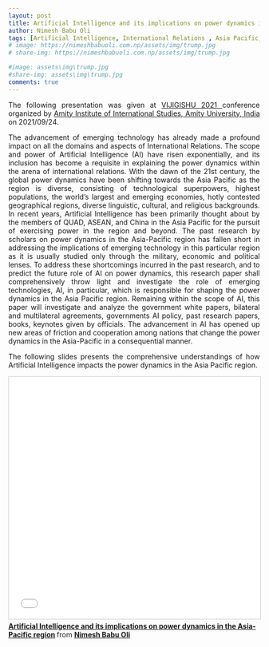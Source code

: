 ```yaml
---
layout: post
title: Artificial Intelligence and its implications on power dynamics in the Asia-Pacific region (Paper Presentation)
author: Nimesh Babu Oli
tags: [Artificial Intelligence, International Relations , Asia Pacific, QUAD, Emerging Technology, China, India, US]
# image: https://nimeshbabuoli.com.np/assets/img/trump.jpg
# share-img: https://nimeshbabuoli.com.np/assets/img/trump.jpg

#image: assets\img\trump.jpg
#share-img: assets\img\trump.jpg
comments: true
---
```

<p style='text-align: justify;'>The following presentation was given at <a target="_blank" href="https://amity.edu/aiis/VIJIGISHU2021/">VIJIGISHU 2021 </a> conference organized by <a target="_blank" href="https://www.amity.edu/aiis/">Amity Institute of International Studies, Amity University, India</a> on 2021/09/24.
</p>
<p style='text-align: justify;'>The advancement of emerging technology has already made a profound impact on all the domains and aspects of International Relations. The scope and power of Artificial Intelligence (AI) have risen exponentially, and its inclusion has become a requisite in explaining the power dynamics within the arena of international relations. With the dawn of the 21st century, the global power dynamics have been shifting towards the Asia Pacific as the region is diverse, consisting of technological superpowers, highest populations, the world’s largest and emerging economies, hotly contested geographical regions, diverse linguistic, cultural, and religious backgrounds. In recent years, Artificial Intelligence has been primarily thought about by the members of QUAD, ASEAN, and China in the Asia Pacific for the pursuit of exercising power in the region and beyond. The past research by scholars on power dynamics in the Asia-Pacific region has fallen short in addressing the implications of emerging technology in this particular region as it is usually studied only through the military, economic and political lenses. To address these shortcomings incurred in the past research, and to predict the future role of AI on power dynamics, this research paper shall comprehensively throw light and investigate the role of emerging technologies, AI, in particular, which is responsible for shaping the power dynamics in the Asia Pacific region. Remaining within the scope of AI, this paper will investigate and analyze the government white papers, bilateral and multilateral agreements, governments AI policy, past research papers, books, keynotes given by officials. The advancement in AI has opened up new areas of friction and cooperation among nations that change the power dynamics in the Asia-Pacific in a consequential manner.
</p>

<p style='text-align: justify;'>The following slides presents the comprehensive understandings of how Artificial Intelligence impacts the power dynamics in the Asia Pacific region.
</p>

<iframe src="//www.slideshare.net/slideshow/embed_code/key/awdQB2YBeekTOt" width="595" height="485" frameborder="0" marginwidth="0" marginheight="0" scrolling="no" style="border:1px solid #CCC; border-width:1px; margin-bottom:5px; max-width: 100%;" allowfullscreen> </iframe> <div style="margin-bottom:5px"> <strong> <a href="//www.slideshare.net/NimeshBabuOli/artificial-intelligence-and-its-implications-on-power-dynamics-in-the-asiapacific-region-250851794" title="Artificial Intelligence and its implications on power dynamics in the Asia-Pacific region" target="_blank">Artificial Intelligence and its implications on power dynamics in the Asia-Pacific region</a> </strong> from <strong><a href="https://www.slideshare.net/NimeshBabuOli" target="_blank">Nimesh Babu Oli</a></strong> </div>  
